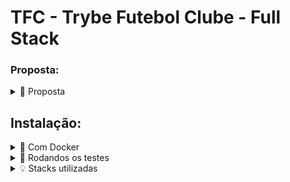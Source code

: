 
# TFC - Trybe Futebol Clube - Full Stack

###  Proposta: 

<details>
<summary>📝 Proposta</summary>

![Frontend](/tfc.png)

Bem-vindo(a) ao TFC - Total Football Coverage!

O TFC é um site informativo sobre partidas e classificações de futebol, onde você pode encontrar todas as informações relevantes sobre jogos de futebol.

Neste projeto, fui parte do time de desenvolvimento responsável por construir uma API utilizando a metodologia TDD (Desenvolvimento Orientado por Testes) e integrar as aplicações utilizando o docker-compose, permitindo que elas funcionem de forma integrada, consumindo um banco de dados.

O objetivo principal foi desenvolver um back-end dockerizado, utilizando a modelagem de dados através do Sequelize. Durante o desenvolvimento, seguimos regras de negócio fornecidas no projeto. A API construída é capaz de ser consumida pelo front-end já disponibilizado.

Para adicionar uma partida, é necessário ter um token de autenticação, garantindo que apenas usuários logados possam fazer alterações. Além disso, estabelecemos um relacionamento entre as tabelas "teams" e "matches" para realizar as atualizações das partidas.

O back-end desenvolvido implementa regras de negócio para popular corretamente a tabela que será exibida no front-end para os usuários do sistema.
</details>

## Instalação:

<details>
  <summary>🐳 Com Docker</summary>

⚠ O seu docker-compose precisa estar na versão 1.29 ou superior. ⚠ Veja aqui a documentação para atualizar o docker-compose.

Clone este repositório:
```bash
git clone git@github.com:vitor-nogueira-dev/tfc-tybe-futebol-clube.git
```

Entre no diretório e instale as dependências:

```bash
cd tfc-tybe-futebol-clube
npm run install:apps
```

Rode os serviços `frontend`, `backend` e `db` com o comando `npm run compose:up`

* O container com o `backend` irá rodar na porta `localhost:3001` e o container com o `frontend` irá rodar na porta `localhost:3000`.

⚠️ Caso você já tenha algum serviço rodando em alguma dessas portas, o `docker-compose` irá falhar.

* Use o comando `docker logs app_backend ` caso queira visualizar os logs do `backend` e `docker logs app_frontend` caso queira visualizar os logs do `frontend`.

⚠️ Atenção: Não rode o comando `npm audit fix`! Ele atualiza várias dependências do projeto, e essa atualização gera conflitos com o avaliador.

⚠️ Atenção: Se você se deparar com o erro `EADDRINUSE`, quer dizer que sua aplicação já esta utilizando a `porta 3000 || 3001`, seja com outro processo do Node.js (que você pode parar com o comando `killall node`) ou algum container! Neste caso você pode parar o container com o comando `docker stop <nome-do-container>`.

</details>

<details>
<summary>🧪 Rodandos os testes</summary>

Entre no diretório do backend:

```bash
cd app 
cd backend
```
E rode o comando `npm test` para rodar todos os testes ou `npm run test:coverage` para os testes de cobertura.

⚠️ Atenção Não rode o comando `npm audit fix`! Ele atualiza várias dependências do projeto, e essa atualização gera conflitos com o avaliador.

⚠️ Atenção A versão do `Node.js` e `NPM` a ser utilizada é `"node": ">=16.0.0"` e `"npm": ">=7.0.0"`, como descrito na chave `engines` no arquivo `package.json`. Idealmente deve-se utilizar o Node.js na versão `16.14`, a versão na qual este projeto foi testado.

</details>

<details>
  <summary>💡 Stacks utilizadas</summary>

`backend` </br>
Linguagem de programação: ![Typescript](https://img.shields.io/badge/TypeScript-007ACC?style=for-the-badge&logo=typescript&logoColor=white)&nbsp; </br>
Estrutura de desenvolvimento: ![Node.js](https://img.shields.io/badge/Node.js-43853D?style=for-the-badge&logo=node.js&logoColor=white)&nbsp; </br>
Organização do código: ![MVC](https://img.shields.io/badge/MVC-323330?style=for-the-badge&logo=mvc&logoColor=white)&nbsp; </br>
Framework de desenvolvimento: ![Express](https://img.shields.io/badge/Express.js-404D59?style=for-the-badge)&nbsp; </br>
Banco de dados: ![MySQL](https://img.shields.io/badge/MySQL-00000F?style=for-the-badge&logo=mysql&logoColor=white)&nbsp; </br>
Ambiente de desenvolvimento: ![Docker](https://img.shields.io/badge/Docker-2CA5E0?style=for-the-badge&logo=docker&logoColor=white)&nbsp; </br>
ORM (Object-Relational Mapping): ![Sequelize](https://img.shields.io/badge/Sequelize-323330?style=for-the-badge&logo=sequelize&logoColor=white)&nbsp; </br>
TDD: ![TDD](https://img.shields.io/badge/TDD-323330?style=for-the-badge&logo=tdd&logoColor=white)&nbsp; </br>
Framework de teste: ![Mocha](https://img.shields.io/badge/Mocha-323330?style=for-the-badge&logo=mocha&logoColor=white)&nbsp; </br>
Biblioteca de asserção: ![Chai](https://img.shields.io/badge/Chai-323330?style=for-the-badge&logo=chai&logoColor=white)&nbsp; </br>
Biblioteca de stubs: ![Sinon](https://img.shields.io/badge/Sinon-323330?style=for-the-badge&logo=sinon&logoColor=white)&nbsp; </br>
Ferramenta de análise de código estática: ![ESLint](https://img.shields.io/badge/ESLint-00000F?style=for-the-badge&logo=eslint&logoColor=white)&nbsp; </br>
Ferramenta de formatação de código: ![Prettier](https://img.shields.io/badge/Prettier-00000F?style=for-the-badge&logo=prettier&logoColor=white)&nbsp; </br>

`frontend` </br>
Linguagem de programação: ![Javascript](https://img.shields.io/badge/JavaScript-323330?style=for-the-badge&logo=javascript&logoColor=F7DF1E)&nbsp; </br>
Framework de desenvolvimento: ![React](https://img.shields.io/badge/React-20232A?style=for-the-badge&logo=react&logoColor=61DAFB)&nbsp; </br>
Linguagem de marcação: ![HTML5](https://img.shields.io/badge/HTML5-323330?style=for-the-badge&logo=html5&logoColor=white)&nbsp; </br>
Folha de estilo: ![CSS3](https://img.shields.io/badge/CSS3-323330?style=for-the-badge&logo=css3&logoColor=white)&nbsp; </br>
</details>


